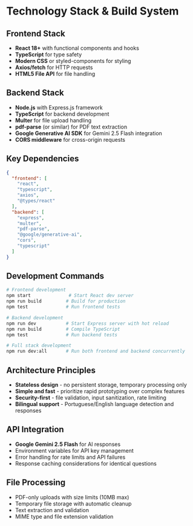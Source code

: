 # Technology Stack & Build System

## Frontend Stack
- **React 18+** with functional components and hooks
- **TypeScript** for type safety
- **Modern CSS** or styled-components for styling
- **Axios/fetch** for HTTP requests
- **HTML5 File API** for file handling

## Backend Stack
- **Node.js** with Express.js framework
- **TypeScript** for backend development
- **Multer** for file upload handling
- **pdf-parse** (or similar) for PDF text extraction
- **Google Generative AI SDK** for Gemini 2.5 Flash integration
- **CORS middleware** for cross-origin requests

## Key Dependencies
```json
{
  "frontend": [
    "react",
    "typescript",
    "axios",
    "@types/react"
  ],
  "backend": [
    "express",
    "multer",
    "pdf-parse",
    "@google/generative-ai",
    "cors",
    "typescript"
  ]
}
```

## Development Commands
```bash
# Frontend development
npm start              # Start React dev server
npm run build         # Build for production
npm test              # Run frontend tests

# Backend development
npm run dev           # Start Express server with hot reload
npm run build         # Compile TypeScript
npm test              # Run backend tests

# Full stack development
npm run dev:all       # Run both frontend and backend concurrently
```

## Architecture Principles
- **Stateless design** - no persistent storage, temporary processing only
- **Simple and fast** - prioritize rapid prototyping over complex features
- **Security-first** - file validation, input sanitization, rate limiting
- **Bilingual support** - Portuguese/English language detection and responses

## API Integration
- **Google Gemini 2.5 Flash** for AI responses
- Environment variables for API key management
- Error handling for rate limits and API failures
- Response caching considerations for identical questions

## File Processing
- PDF-only uploads with size limits (10MB max)
- Temporary file storage with automatic cleanup
- Text extraction and validation
- MIME type and file extension validation